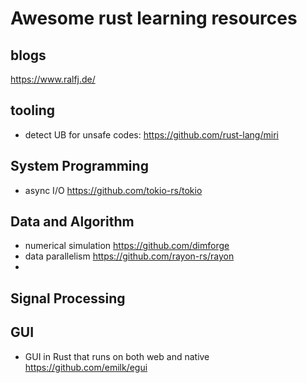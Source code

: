# Awesome rust learning resources

## blogs
https://www.ralfj.de/

## tooling
* detect UB for unsafe codes: https://github.com/rust-lang/miri

## System Programming 
* async I/O https://github.com/tokio-rs/tokio


## Data and Algorithm
* numerical simulation https://github.com/dimforge
* data parallelism https://github.com/rayon-rs/rayon
*
## Signal Processing

## GUI
* GUI in Rust that runs on both web and native https://github.com/emilk/egui
